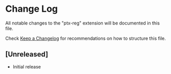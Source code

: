 # Change Log

All notable changes to the "ptx-reg" extension will be documented in this file.

Check [Keep a Changelog](http://keepachangelog.com/) for recommendations on how to structure this file.

## [Unreleased]

- Initial release